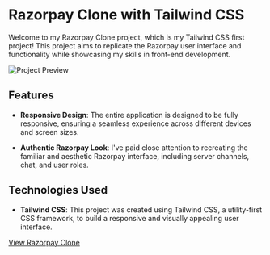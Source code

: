 # Razorpay Clone with Tailwind CSS

Welcome to my Razorpay Clone project, which is my Tailwind CSS first project! This project aims to replicate the Razorpay user interface and functionality while showcasing my skills in front-end development.

![Project Preview]()

## Features

- **Responsive Design**: The entire application is designed to be fully responsive, ensuring a seamless experience across different devices and screen sizes.

- **Authentic Razorpay Look**: I've paid close attention to recreating the familiar and aesthetic Razorpay interface, including server channels, chat, and user roles.

## Technologies Used

- **Tailwind CSS**: This project was created using Tailwind CSS, a utility-first CSS framework, to build a responsive and visually appealing user interface.


[View Razorpay Clone](https://mohasindawal.github.io/Razorpay-Clone-Responsive-TailwindCSS/)
